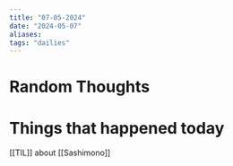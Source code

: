```yaml
---
title: "07-05-2024"
date: "2024-05-07"
aliases: 
tags: "dailies"
---
```


# Random Thoughts

# Things that happened today
[[TIL]] about [[Sashimono]]
